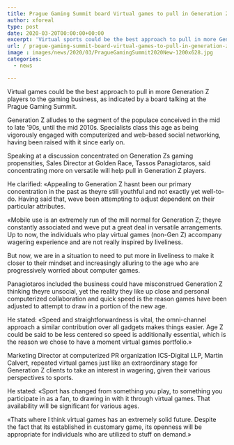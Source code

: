 ```yaml
---
title: Prague Gaming Summit board Virtual games to pull in Generation Z players
author: xforeal 
type: post
date: 2020-03-20T00:00:00+00:00
excerpt: 'Virtual sports could be the best approach to pull in more Generation Z players to the gaming business, as indicated by a board talking at the Prague Gaming Summit '
url: / prague-gaming-summit-board-virtual-games-to-pull-in-generation-z-players/
image : images/news/2020/03/PragueGamingSummit2020New-1200x628.jpg
categories:
  - news

---
```

Virtual games could be the best approach to pull in more Generation Z players to the gaming business, as indicated by a board talking at the Prague Gaming Summit. 

Generation Z alludes to the segment of the populace conceived in the mid to late &#8217;90s, until the mid 2010s. Specialists class this age as being vigorously engaged with computerized and web-based social networking, having been raised with it since early on. 

Speaking at a discussion concentrated on Generation Zs gaming propensities, Sales Director at Golden Race, Tassos Panagiotaros, said concentrating more on versatile will help pull in Generation Z players. 

He clarified: &#171;Appealing to Generation Z hasnt been our primary concentration in the past as theyre still youthful and not exactly yet well-to-do. Having said that, weve been attempting to adjust dependent on their particular attributes. 

&#171;Mobile use is an extremely run of the mill normal for Generation Z; theyre constantly associated and weve put a great deal in versatile arrangements. Up to now, the individuals who play virtual games (non-Gen Z) accompany wagering experience and are not really inspired by liveliness. 

But now, we are in a situation to need to put more in liveliness to make it closer to their mindset and increasingly alluring to the age who are progressively worried about computer games. 

Panagiotaros included the business could have misconstrued Generation Z thinking theyre unsocial, yet the reality they like up close and personal computerized collaboration and quick speed is the reason games have been adjusted to attempt to draw in a portion of the new age. 

He stated: &#171;Speed and straightforwardness is vital, the omni-channel approach a similar contribution over all gadgets makes things easier. Age Z could be said to be less centered so speed is additionally essential, which is the reason we chose to have a moment virtual games portfolio.&#187; 

Marketing Director at computerized PR organization ICS-Digital LLP, Martin Calvert, repeated virtual games just like an extraordinary stage for Generation Z clients to take an interest in wagering, given their various perspectives to sports. 

He stated: &#171;Sport has changed from something you play, to something you participate in as a fan, to drawing in with it through virtual games. That availability will be significant for various ages. 

&#171;Thats where I think virtual games has an extremely solid future. Despite the fact that its established in customary game, its openness will be appropriate for individuals who are utilized to stuff on demand.&#187;